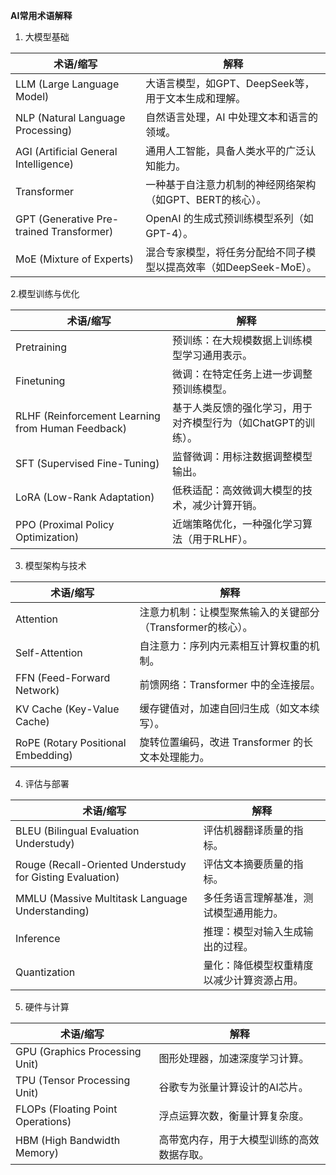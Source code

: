 **AI常用术语解释**

1. 大模型基础

| 术语/缩写 | 解释
|-----------|--------  
| LLM (Large Language Model) | 大语言模型，如GPT、DeepSeek等，用于文本生成和理解。
| NLP (Natural Language Processing) | 自然语言处理，AI 中处理文本和语言的领域。
| AGI (Artificial General Intelligence) | 通用人工智能，具备人类水平的广泛认知能力。 
| Transformer | 一种基于自注意力机制的神经网络架构（如GPT、BERT的核心）。
| GPT (Generative Pre-trained Transformer) | OpenAI 的生成式预训练模型系列（如GPT-4）。 
| MoE (Mixture of Experts) | 混合专家模型，将任务分配给不同子模型以提高效率（如DeepSeek-MoE）。

2.模型训练与优化

| 术语/缩写 | 解释
|-----------|--------
| Pretraining | 预训练：在大规模数据上训练模型学习通用表示。
| Finetuning | 微调：在特定任务上进一步调整预训练模型。
| RLHF (Reinforcement Learning from Human Feedback) | 基于人类反馈的强化学习，用于对齐模型行为（如ChatGPT的训练）。
| SFT (Supervised Fine-Tuning) | 监督微调：用标注数据调整模型输出。
| LoRA (Low-Rank Adaptation) | 低秩适配：高效微调大模型的技术，减少计算开销。
| PPO (Proximal Policy Optimization) | 近端策略优化，一种强化学习算法（用于RLHF）。

3. 模型架构与技术

| 术语/缩写 | 解释
|-----------|----
| Attention | 注意力机制：让模型聚焦输入的关键部分（Transformer的核心）。
| Self-Attention | 自注意力：序列内元素相互计算权重的机制。
| FFN (Feed-Forward Network) | 前馈网络：Transformer 中的全连接层。
| KV Cache (Key-Value Cache) | 缓存键值对，加速自回归生成（如文本续写）。
| RoPE (Rotary Positional Embedding) | 旋转位置编码，改进 Transformer 的长文本处理能力。

4. 评估与部署

| 术语/缩写 | 解释
|-----------|---- 
| BLEU (Bilingual Evaluation Understudy) | 评估机器翻译质量的指标。
| Rouge (Recall-Oriented Understudy for Gisting Evaluation) | 评估文本摘要质量的指标。 
| MMLU (Massive Multitask Language Understanding) | 多任务语言理解基准，测试模型通用能力。 
| Inference | 推理：模型对输入生成输出的过程。
| Quantization | 量化：降低模型权重精度以减少计算资源占用。

5. 硬件与计算

| 术语/缩写 | 解释
|-----------|------ 
| GPU (Graphics Processing Unit) | 图形处理器，加速深度学习计算。
| TPU (Tensor Processing Unit) | 谷歌专为张量计算设计的AI芯片。
| FLOPs (Floating Point Operations) | 浮点运算次数，衡量计算复杂度。
| HBM (High Bandwidth Memory) | 高带宽内存，用于大模型训练的高效数据存取。
